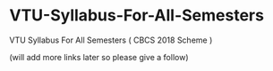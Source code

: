 # VTU-Syllabus-For-All-Semesters
VTU Syllabus For All Semesters ( CBCS 2018 Scheme )

(will add more links later so please give a follow)
